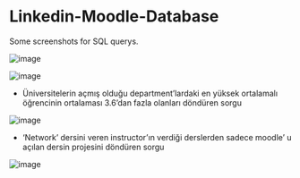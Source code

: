 # Linkedin-Moodle-Database

Some screenshots for SQL querys.

![image](https://user-images.githubusercontent.com/57726183/154581347-6f2eae58-897b-4b53-bacb-2bb93ff8e5d3.png)

![image](https://user-images.githubusercontent.com/57726183/154582411-8e0c045c-a508-49a6-a81b-4ae665ba3c33.png)

- Üniversitelerin açmış olduğu department’lardaki en yüksek ortalamalı öğrencinin
ortalaması 3.6’dan fazla olanları döndüren sorgu


![image](https://user-images.githubusercontent.com/57726183/154582522-e69c70e9-880a-43be-929a-d2f7914e3b40.png)

- ‘Network’ dersini veren instructor’ın verdiği derslerden sadece moodle’ u açılan dersin projesini döndüren sorgu

![image](https://user-images.githubusercontent.com/57726183/154582609-6c369ead-2e98-4fd4-8d8d-01bc233f21aa.png)


